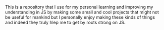 This is a repository that I use for my personal learning and improving my understanding in JS by making some small and cool projects that might not be useful for mankind but I personally enjoy making these kinds of things and indeed they truly hlep me to get by roots strong on JS.
